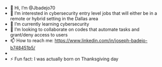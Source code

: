 - 👋 Hi, I’m @Jbadejo70
- 👀 I’m interested in cybersecurity entry level jobs that will either be in a remote or hybrid setting in the Dallas area
- 🌱 I’m currently learning cybersecurity
- 💞️ I’m looking to collaborate on codes that automate tasks and grant/deny access to users
- 📫 How to reach me: https://www.linkedin.com/in/joseph-badejo-b748451b5/
- 
- ⚡ Fun fact: I was actually born on Thanksgiving day

<!---
Jbadejo70/Jbadejo70 is a ✨ special ✨ repository because its `README.md` (this file) appears on your GitHub profile.
You can click the Preview link to take a look at your changes.
--->
